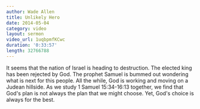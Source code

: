 ```yaml
---
author: Wade Allen
title: Unlikely Hero
date: 2014-05-04
category: video
layout: sermon
video_url: 1uqbpmfKCwc
duration: '0:33:57'
length: 32766788
---
```


It seems that the nation of Israel is heading to destruction. The elected king has been rejected by God. The prophet Samuel is bummed out wondering what is next for this people. All the while, God is working and moving on a Judean hillside. As we study 1 Samuel 15:34-16:13 together, we find that God's plan is not always the plan that we might choose. Yet, God's choice is always for the best.
